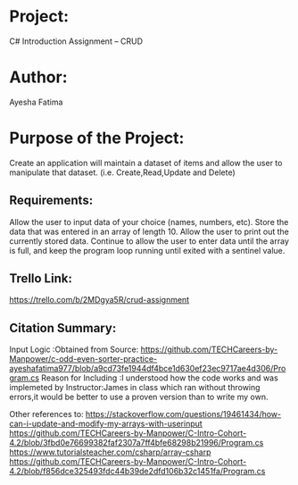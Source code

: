 # Project:
C# Introduction Assignment – CRUD
# Author:
Ayesha Fatima
# Purpose of the Project:
Create an application will maintain a dataset of items and allow the user to manipulate that dataset. (i.e. Create,Read,Update and Delete)

## Requirements:
Allow the user to input data of your choice (names, numbers, etc).
Store the data that was entered in an array of length 10.
Allow the user to print out the currently stored data.
Continue to allow the user to enter data until the array is full, and keep the program loop running until exited with a sentinel value.

## Trello Link:
https://trello.com/b/2MDgya5R/crud-assignment

## Citation Summary:
Input Logic :Obtained from Source: https://github.com/TECHCareers-by-Manpower/c-odd-even-sorter-practice-ayeshafatima977/blob/a9cd73fe1944df4bce1d630ef23ec9717ae4d306/Program.cs 
Reason for Including :I understood how the code works and was implemeted by Instructor:James in class which ran without throwing errors,it would be better to use a proven version than to write my own.

Other references to: https://stackoverflow.com/questions/19461434/how-can-i-update-and-modify-my-arrays-with-userinput
https://github.com/TECHCareers-by-Manpower/C-Intro-Cohort-4.2/blob/3fbd0e76699382faf2307a7ff4bfe68298b21996/Program.cs
https://www.tutorialsteacher.com/csharp/array-csharp
https://github.com/TECHCareers-by-Manpower/C-Intro-Cohort-4.2/blob/f856dce325493fdc44b39de2dfd106b32c1451fa/Program.cs

